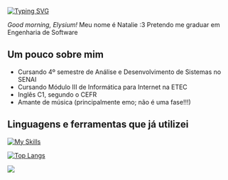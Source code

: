 <a href="https://git.io/typing-svg"><img src="https://readme-typing-svg.demolab.com?font=Bitcount+Prop+Double&size=31&pause=1000&color=AAF75B&width=435&lines=Hello%2C+world!" alt="Typing SVG" /></a>
  </a>

_Good morning, Elysium!_ Meu nome é Natalie :3 Pretendo me graduar em Engenharia de Software

## Um pouco sobre mim 
- Cursando 4º semestre de Análise e Desenvolvimento de Sistemas no SENAI
- Cursando Módulo III de Informática para Internet na ETEC
- Inglês C1, segundo o CEFR
- Amante de música (principalmente emo; não é uma fase!!!)

## Linguagens e ferramentas que já utilizei 

[![My Skills](https://skillicons.dev/icons?i=cpp,arduino,vscode,py,html,js,nodejs,css,express,postgres,postman,react,tailwind)](https://skillicons.dev)

[![Top Langs](https://github-readme-stats.vercel.app/api/top-langs/?username=natalie-baracat)](https://github.com/natalie-baracat/github-readme-stats)

![](https://komarev.com/ghpvc/?username=natalie-baracat)

